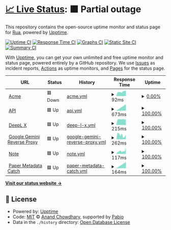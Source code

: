 # [📈 Live Status](https://uptime.rua.dev): <!--live status--> **🟧 Partial outage**

This repository contains the open-source uptime monitor and status page for [Rua](https://uptime.rua.dev), powered by [Upptime](https://github.com/upptime/upptime).

[![Uptime CI](https://github.com/RuaDev/upptime/workflows/Uptime%20CI/badge.svg)](https://github.com/RuaDev/upptime/actions?query=workflow%3A%22Uptime+CI%22)
[![Response Time CI](https://github.com/RuaDev/upptime/workflows/Response%20Time%20CI/badge.svg)](https://github.com/RuaDev/upptime/actions?query=workflow%3A%22Response+Time+CI%22)
[![Graphs CI](https://github.com/RuaDev/upptime/workflows/Graphs%20CI/badge.svg)](https://github.com/RuaDev/upptime/actions?query=workflow%3A%22Graphs+CI%22)
[![Static Site CI](https://github.com/RuaDev/upptime/workflows/Static%20Site%20CI/badge.svg)](https://github.com/RuaDev/upptime/actions?query=workflow%3A%22Static+Site+CI%22)
[![Summary CI](https://github.com/RuaDev/upptime/workflows/Summary%20CI/badge.svg)](https://github.com/RuaDev/upptime/actions?query=workflow%3A%22Summary+CI%22)

With [Upptime](https://upptime.js.org), you can get your own unlimited and free uptime monitor and status page, powered entirely by a GitHub repository. We use [Issues](https://github.com/RuaDev/upptime/issues) as incident reports, [Actions](https://github.com/RuaDev/upptime/actions) as uptime monitors, and [Pages](https://uptime.rua.dev) for the status page.

<!--start: status pages-->
<!-- This summary is generated by Upptime (https://github.com/upptime/upptime) -->
<!-- Do not edit this manually, your changes will be overwritten -->
<!-- prettier-ignore -->
| URL | Status | History | Response Time | Uptime |
| --- | ------ | ------- | ------------- | ------ |
| <img alt="" src="https://icons.duckduckgo.com/ip3/acme.rua.dev.ico" height="13"> [Acme](https://acme.rua.dev) | 🟥 Down | [acme.yml](https://github.com/RuaDev/upptime/commits/HEAD/history/acme.yml) | <details><summary><img alt="Response time graph" src="./graphs/acme/response-time-week.png" height="20"> 92ms</summary><br><a href="https://uptime.rua.dev/history/acme"><img alt="Response time 92" src="https://img.shields.io/endpoint?url=https%3A%2F%2Fraw.githubusercontent.com%2FRuaDev%2Fupptime%2FHEAD%2Fapi%2Facme%2Fresponse-time.json"></a><br><a href="https://uptime.rua.dev/history/acme"><img alt="24-hour response time 92" src="https://img.shields.io/endpoint?url=https%3A%2F%2Fraw.githubusercontent.com%2FRuaDev%2Fupptime%2FHEAD%2Fapi%2Facme%2Fresponse-time-day.json"></a><br><a href="https://uptime.rua.dev/history/acme"><img alt="7-day response time 92" src="https://img.shields.io/endpoint?url=https%3A%2F%2Fraw.githubusercontent.com%2FRuaDev%2Fupptime%2FHEAD%2Fapi%2Facme%2Fresponse-time-week.json"></a><br><a href="https://uptime.rua.dev/history/acme"><img alt="30-day response time 92" src="https://img.shields.io/endpoint?url=https%3A%2F%2Fraw.githubusercontent.com%2FRuaDev%2Fupptime%2FHEAD%2Fapi%2Facme%2Fresponse-time-month.json"></a><br><a href="https://uptime.rua.dev/history/acme"><img alt="1-year response time 92" src="https://img.shields.io/endpoint?url=https%3A%2F%2Fraw.githubusercontent.com%2FRuaDev%2Fupptime%2FHEAD%2Fapi%2Facme%2Fresponse-time-year.json"></a></details> | <details><summary><a href="https://uptime.rua.dev/history/acme">0.00%</a></summary><a href="https://uptime.rua.dev/history/acme"><img alt="All-time uptime 0.00%" src="https://img.shields.io/endpoint?url=https%3A%2F%2Fraw.githubusercontent.com%2FRuaDev%2Fupptime%2FHEAD%2Fapi%2Facme%2Fuptime.json"></a><br><a href="https://uptime.rua.dev/history/acme"><img alt="24-hour uptime 0.00%" src="https://img.shields.io/endpoint?url=https%3A%2F%2Fraw.githubusercontent.com%2FRuaDev%2Fupptime%2FHEAD%2Fapi%2Facme%2Fuptime-day.json"></a><br><a href="https://uptime.rua.dev/history/acme"><img alt="7-day uptime 0.00%" src="https://img.shields.io/endpoint?url=https%3A%2F%2Fraw.githubusercontent.com%2FRuaDev%2Fupptime%2FHEAD%2Fapi%2Facme%2Fuptime-week.json"></a><br><a href="https://uptime.rua.dev/history/acme"><img alt="30-day uptime 0.00%" src="https://img.shields.io/endpoint?url=https%3A%2F%2Fraw.githubusercontent.com%2FRuaDev%2Fupptime%2FHEAD%2Fapi%2Facme%2Fuptime-month.json"></a><br><a href="https://uptime.rua.dev/history/acme"><img alt="1-year uptime 0.00%" src="https://img.shields.io/endpoint?url=https%3A%2F%2Fraw.githubusercontent.com%2FRuaDev%2Fupptime%2FHEAD%2Fapi%2Facme%2Fuptime-year.json"></a></details>
| <img alt="" src="https://icons.duckduckgo.com/ip3/api.rua.dev.ico" height="13"> [API](https://api.rua.dev) | 🟩 Up | [api.yml](https://github.com/RuaDev/upptime/commits/HEAD/history/api.yml) | <details><summary><img alt="Response time graph" src="./graphs/api/response-time-week.png" height="20"> 673ms</summary><br><a href="https://uptime.rua.dev/history/api"><img alt="Response time 673" src="https://img.shields.io/endpoint?url=https%3A%2F%2Fraw.githubusercontent.com%2FRuaDev%2Fupptime%2FHEAD%2Fapi%2Fapi%2Fresponse-time.json"></a><br><a href="https://uptime.rua.dev/history/api"><img alt="24-hour response time 673" src="https://img.shields.io/endpoint?url=https%3A%2F%2Fraw.githubusercontent.com%2FRuaDev%2Fupptime%2FHEAD%2Fapi%2Fapi%2Fresponse-time-day.json"></a><br><a href="https://uptime.rua.dev/history/api"><img alt="7-day response time 673" src="https://img.shields.io/endpoint?url=https%3A%2F%2Fraw.githubusercontent.com%2FRuaDev%2Fupptime%2FHEAD%2Fapi%2Fapi%2Fresponse-time-week.json"></a><br><a href="https://uptime.rua.dev/history/api"><img alt="30-day response time 673" src="https://img.shields.io/endpoint?url=https%3A%2F%2Fraw.githubusercontent.com%2FRuaDev%2Fupptime%2FHEAD%2Fapi%2Fapi%2Fresponse-time-month.json"></a><br><a href="https://uptime.rua.dev/history/api"><img alt="1-year response time 673" src="https://img.shields.io/endpoint?url=https%3A%2F%2Fraw.githubusercontent.com%2FRuaDev%2Fupptime%2FHEAD%2Fapi%2Fapi%2Fresponse-time-year.json"></a></details> | <details><summary><a href="https://uptime.rua.dev/history/api">100.00%</a></summary><a href="https://uptime.rua.dev/history/api"><img alt="All-time uptime 100.00%" src="https://img.shields.io/endpoint?url=https%3A%2F%2Fraw.githubusercontent.com%2FRuaDev%2Fupptime%2FHEAD%2Fapi%2Fapi%2Fuptime.json"></a><br><a href="https://uptime.rua.dev/history/api"><img alt="24-hour uptime 100.00%" src="https://img.shields.io/endpoint?url=https%3A%2F%2Fraw.githubusercontent.com%2FRuaDev%2Fupptime%2FHEAD%2Fapi%2Fapi%2Fuptime-day.json"></a><br><a href="https://uptime.rua.dev/history/api"><img alt="7-day uptime 100.00%" src="https://img.shields.io/endpoint?url=https%3A%2F%2Fraw.githubusercontent.com%2FRuaDev%2Fupptime%2FHEAD%2Fapi%2Fapi%2Fuptime-week.json"></a><br><a href="https://uptime.rua.dev/history/api"><img alt="30-day uptime 100.00%" src="https://img.shields.io/endpoint?url=https%3A%2F%2Fraw.githubusercontent.com%2FRuaDev%2Fupptime%2FHEAD%2Fapi%2Fapi%2Fuptime-month.json"></a><br><a href="https://uptime.rua.dev/history/api"><img alt="1-year uptime 100.00%" src="https://img.shields.io/endpoint?url=https%3A%2F%2Fraw.githubusercontent.com%2FRuaDev%2Fupptime%2FHEAD%2Fapi%2Fapi%2Fuptime-year.json"></a></details>
| <img alt="" src="https://icons.duckduckgo.com/ip3/deeplx.rua.dev.ico" height="13"> [DeepL X](https://deeplx.rua.dev) | 🟩 Up | [deep-l-x.yml](https://github.com/RuaDev/upptime/commits/HEAD/history/deep-l-x.yml) | <details><summary><img alt="Response time graph" src="./graphs/deep-l-x/response-time-week.png" height="20"> 215ms</summary><br><a href="https://uptime.rua.dev/history/deep-l-x"><img alt="Response time 215" src="https://img.shields.io/endpoint?url=https%3A%2F%2Fraw.githubusercontent.com%2FRuaDev%2Fupptime%2FHEAD%2Fapi%2Fdeep-l-x%2Fresponse-time.json"></a><br><a href="https://uptime.rua.dev/history/deep-l-x"><img alt="24-hour response time 215" src="https://img.shields.io/endpoint?url=https%3A%2F%2Fraw.githubusercontent.com%2FRuaDev%2Fupptime%2FHEAD%2Fapi%2Fdeep-l-x%2Fresponse-time-day.json"></a><br><a href="https://uptime.rua.dev/history/deep-l-x"><img alt="7-day response time 215" src="https://img.shields.io/endpoint?url=https%3A%2F%2Fraw.githubusercontent.com%2FRuaDev%2Fupptime%2FHEAD%2Fapi%2Fdeep-l-x%2Fresponse-time-week.json"></a><br><a href="https://uptime.rua.dev/history/deep-l-x"><img alt="30-day response time 215" src="https://img.shields.io/endpoint?url=https%3A%2F%2Fraw.githubusercontent.com%2FRuaDev%2Fupptime%2FHEAD%2Fapi%2Fdeep-l-x%2Fresponse-time-month.json"></a><br><a href="https://uptime.rua.dev/history/deep-l-x"><img alt="1-year response time 215" src="https://img.shields.io/endpoint?url=https%3A%2F%2Fraw.githubusercontent.com%2FRuaDev%2Fupptime%2FHEAD%2Fapi%2Fdeep-l-x%2Fresponse-time-year.json"></a></details> | <details><summary><a href="https://uptime.rua.dev/history/deep-l-x">100.00%</a></summary><a href="https://uptime.rua.dev/history/deep-l-x"><img alt="All-time uptime 100.00%" src="https://img.shields.io/endpoint?url=https%3A%2F%2Fraw.githubusercontent.com%2FRuaDev%2Fupptime%2FHEAD%2Fapi%2Fdeep-l-x%2Fuptime.json"></a><br><a href="https://uptime.rua.dev/history/deep-l-x"><img alt="24-hour uptime 100.00%" src="https://img.shields.io/endpoint?url=https%3A%2F%2Fraw.githubusercontent.com%2FRuaDev%2Fupptime%2FHEAD%2Fapi%2Fdeep-l-x%2Fuptime-day.json"></a><br><a href="https://uptime.rua.dev/history/deep-l-x"><img alt="7-day uptime 100.00%" src="https://img.shields.io/endpoint?url=https%3A%2F%2Fraw.githubusercontent.com%2FRuaDev%2Fupptime%2FHEAD%2Fapi%2Fdeep-l-x%2Fuptime-week.json"></a><br><a href="https://uptime.rua.dev/history/deep-l-x"><img alt="30-day uptime 100.00%" src="https://img.shields.io/endpoint?url=https%3A%2F%2Fraw.githubusercontent.com%2FRuaDev%2Fupptime%2FHEAD%2Fapi%2Fdeep-l-x%2Fuptime-month.json"></a><br><a href="https://uptime.rua.dev/history/deep-l-x"><img alt="1-year uptime 100.00%" src="https://img.shields.io/endpoint?url=https%3A%2F%2Fraw.githubusercontent.com%2FRuaDev%2Fupptime%2FHEAD%2Fapi%2Fdeep-l-x%2Fuptime-year.json"></a></details>
| <img alt="" src="https://icons.duckduckgo.com/ip3/gemini.rua.dev.ico" height="13"> [Google Gemini Reverse Proxy](https://gemini.rua.dev) | 🟩 Up | [google-gemini-reverse-proxy.yml](https://github.com/RuaDev/upptime/commits/HEAD/history/google-gemini-reverse-proxy.yml) | <details><summary><img alt="Response time graph" src="./graphs/google-gemini-reverse-proxy/response-time-week.png" height="20"> 262ms</summary><br><a href="https://uptime.rua.dev/history/google-gemini-reverse-proxy"><img alt="Response time 262" src="https://img.shields.io/endpoint?url=https%3A%2F%2Fraw.githubusercontent.com%2FRuaDev%2Fupptime%2FHEAD%2Fapi%2Fgoogle-gemini-reverse-proxy%2Fresponse-time.json"></a><br><a href="https://uptime.rua.dev/history/google-gemini-reverse-proxy"><img alt="24-hour response time 262" src="https://img.shields.io/endpoint?url=https%3A%2F%2Fraw.githubusercontent.com%2FRuaDev%2Fupptime%2FHEAD%2Fapi%2Fgoogle-gemini-reverse-proxy%2Fresponse-time-day.json"></a><br><a href="https://uptime.rua.dev/history/google-gemini-reverse-proxy"><img alt="7-day response time 262" src="https://img.shields.io/endpoint?url=https%3A%2F%2Fraw.githubusercontent.com%2FRuaDev%2Fupptime%2FHEAD%2Fapi%2Fgoogle-gemini-reverse-proxy%2Fresponse-time-week.json"></a><br><a href="https://uptime.rua.dev/history/google-gemini-reverse-proxy"><img alt="30-day response time 262" src="https://img.shields.io/endpoint?url=https%3A%2F%2Fraw.githubusercontent.com%2FRuaDev%2Fupptime%2FHEAD%2Fapi%2Fgoogle-gemini-reverse-proxy%2Fresponse-time-month.json"></a><br><a href="https://uptime.rua.dev/history/google-gemini-reverse-proxy"><img alt="1-year response time 262" src="https://img.shields.io/endpoint?url=https%3A%2F%2Fraw.githubusercontent.com%2FRuaDev%2Fupptime%2FHEAD%2Fapi%2Fgoogle-gemini-reverse-proxy%2Fresponse-time-year.json"></a></details> | <details><summary><a href="https://uptime.rua.dev/history/google-gemini-reverse-proxy">100.00%</a></summary><a href="https://uptime.rua.dev/history/google-gemini-reverse-proxy"><img alt="All-time uptime 100.00%" src="https://img.shields.io/endpoint?url=https%3A%2F%2Fraw.githubusercontent.com%2FRuaDev%2Fupptime%2FHEAD%2Fapi%2Fgoogle-gemini-reverse-proxy%2Fuptime.json"></a><br><a href="https://uptime.rua.dev/history/google-gemini-reverse-proxy"><img alt="24-hour uptime 100.00%" src="https://img.shields.io/endpoint?url=https%3A%2F%2Fraw.githubusercontent.com%2FRuaDev%2Fupptime%2FHEAD%2Fapi%2Fgoogle-gemini-reverse-proxy%2Fuptime-day.json"></a><br><a href="https://uptime.rua.dev/history/google-gemini-reverse-proxy"><img alt="7-day uptime 100.00%" src="https://img.shields.io/endpoint?url=https%3A%2F%2Fraw.githubusercontent.com%2FRuaDev%2Fupptime%2FHEAD%2Fapi%2Fgoogle-gemini-reverse-proxy%2Fuptime-week.json"></a><br><a href="https://uptime.rua.dev/history/google-gemini-reverse-proxy"><img alt="30-day uptime 100.00%" src="https://img.shields.io/endpoint?url=https%3A%2F%2Fraw.githubusercontent.com%2FRuaDev%2Fupptime%2FHEAD%2Fapi%2Fgoogle-gemini-reverse-proxy%2Fuptime-month.json"></a><br><a href="https://uptime.rua.dev/history/google-gemini-reverse-proxy"><img alt="1-year uptime 100.00%" src="https://img.shields.io/endpoint?url=https%3A%2F%2Fraw.githubusercontent.com%2FRuaDev%2Fupptime%2FHEAD%2Fapi%2Fgoogle-gemini-reverse-proxy%2Fuptime-year.json"></a></details>
| <img alt="" src="https://icons.duckduckgo.com/ip3/note.rua.dev.ico" height="13"> [Note](https://note.rua.dev) | 🟩 Up | [note.yml](https://github.com/RuaDev/upptime/commits/HEAD/history/note.yml) | <details><summary><img alt="Response time graph" src="./graphs/note/response-time-week.png" height="20"> 117ms</summary><br><a href="https://uptime.rua.dev/history/note"><img alt="Response time 117" src="https://img.shields.io/endpoint?url=https%3A%2F%2Fraw.githubusercontent.com%2FRuaDev%2Fupptime%2FHEAD%2Fapi%2Fnote%2Fresponse-time.json"></a><br><a href="https://uptime.rua.dev/history/note"><img alt="24-hour response time 117" src="https://img.shields.io/endpoint?url=https%3A%2F%2Fraw.githubusercontent.com%2FRuaDev%2Fupptime%2FHEAD%2Fapi%2Fnote%2Fresponse-time-day.json"></a><br><a href="https://uptime.rua.dev/history/note"><img alt="7-day response time 117" src="https://img.shields.io/endpoint?url=https%3A%2F%2Fraw.githubusercontent.com%2FRuaDev%2Fupptime%2FHEAD%2Fapi%2Fnote%2Fresponse-time-week.json"></a><br><a href="https://uptime.rua.dev/history/note"><img alt="30-day response time 117" src="https://img.shields.io/endpoint?url=https%3A%2F%2Fraw.githubusercontent.com%2FRuaDev%2Fupptime%2FHEAD%2Fapi%2Fnote%2Fresponse-time-month.json"></a><br><a href="https://uptime.rua.dev/history/note"><img alt="1-year response time 117" src="https://img.shields.io/endpoint?url=https%3A%2F%2Fraw.githubusercontent.com%2FRuaDev%2Fupptime%2FHEAD%2Fapi%2Fnote%2Fresponse-time-year.json"></a></details> | <details><summary><a href="https://uptime.rua.dev/history/note">100.00%</a></summary><a href="https://uptime.rua.dev/history/note"><img alt="All-time uptime 100.00%" src="https://img.shields.io/endpoint?url=https%3A%2F%2Fraw.githubusercontent.com%2FRuaDev%2Fupptime%2FHEAD%2Fapi%2Fnote%2Fuptime.json"></a><br><a href="https://uptime.rua.dev/history/note"><img alt="24-hour uptime 100.00%" src="https://img.shields.io/endpoint?url=https%3A%2F%2Fraw.githubusercontent.com%2FRuaDev%2Fupptime%2FHEAD%2Fapi%2Fnote%2Fuptime-day.json"></a><br><a href="https://uptime.rua.dev/history/note"><img alt="7-day uptime 100.00%" src="https://img.shields.io/endpoint?url=https%3A%2F%2Fraw.githubusercontent.com%2FRuaDev%2Fupptime%2FHEAD%2Fapi%2Fnote%2Fuptime-week.json"></a><br><a href="https://uptime.rua.dev/history/note"><img alt="30-day uptime 100.00%" src="https://img.shields.io/endpoint?url=https%3A%2F%2Fraw.githubusercontent.com%2FRuaDev%2Fupptime%2FHEAD%2Fapi%2Fnote%2Fuptime-month.json"></a><br><a href="https://uptime.rua.dev/history/note"><img alt="1-year uptime 100.00%" src="https://img.shields.io/endpoint?url=https%3A%2F%2Fraw.githubusercontent.com%2FRuaDev%2Fupptime%2FHEAD%2Fapi%2Fnote%2Fuptime-year.json"></a></details>
| <img alt="" src="https://icons.duckduckgo.com/ip3/pmd.rua.dev.ico" height="13"> [Paper Metadata Catch](https://pmd.rua.dev) | 🟩 Up | [paper-metadata-catch.yml](https://github.com/RuaDev/upptime/commits/HEAD/history/paper-metadata-catch.yml) | <details><summary><img alt="Response time graph" src="./graphs/paper-metadata-catch/response-time-week.png" height="20"> 164ms</summary><br><a href="https://uptime.rua.dev/history/paper-metadata-catch"><img alt="Response time 164" src="https://img.shields.io/endpoint?url=https%3A%2F%2Fraw.githubusercontent.com%2FRuaDev%2Fupptime%2FHEAD%2Fapi%2Fpaper-metadata-catch%2Fresponse-time.json"></a><br><a href="https://uptime.rua.dev/history/paper-metadata-catch"><img alt="24-hour response time 164" src="https://img.shields.io/endpoint?url=https%3A%2F%2Fraw.githubusercontent.com%2FRuaDev%2Fupptime%2FHEAD%2Fapi%2Fpaper-metadata-catch%2Fresponse-time-day.json"></a><br><a href="https://uptime.rua.dev/history/paper-metadata-catch"><img alt="7-day response time 164" src="https://img.shields.io/endpoint?url=https%3A%2F%2Fraw.githubusercontent.com%2FRuaDev%2Fupptime%2FHEAD%2Fapi%2Fpaper-metadata-catch%2Fresponse-time-week.json"></a><br><a href="https://uptime.rua.dev/history/paper-metadata-catch"><img alt="30-day response time 164" src="https://img.shields.io/endpoint?url=https%3A%2F%2Fraw.githubusercontent.com%2FRuaDev%2Fupptime%2FHEAD%2Fapi%2Fpaper-metadata-catch%2Fresponse-time-month.json"></a><br><a href="https://uptime.rua.dev/history/paper-metadata-catch"><img alt="1-year response time 164" src="https://img.shields.io/endpoint?url=https%3A%2F%2Fraw.githubusercontent.com%2FRuaDev%2Fupptime%2FHEAD%2Fapi%2Fpaper-metadata-catch%2Fresponse-time-year.json"></a></details> | <details><summary><a href="https://uptime.rua.dev/history/paper-metadata-catch">100.00%</a></summary><a href="https://uptime.rua.dev/history/paper-metadata-catch"><img alt="All-time uptime 100.00%" src="https://img.shields.io/endpoint?url=https%3A%2F%2Fraw.githubusercontent.com%2FRuaDev%2Fupptime%2FHEAD%2Fapi%2Fpaper-metadata-catch%2Fuptime.json"></a><br><a href="https://uptime.rua.dev/history/paper-metadata-catch"><img alt="24-hour uptime 100.00%" src="https://img.shields.io/endpoint?url=https%3A%2F%2Fraw.githubusercontent.com%2FRuaDev%2Fupptime%2FHEAD%2Fapi%2Fpaper-metadata-catch%2Fuptime-day.json"></a><br><a href="https://uptime.rua.dev/history/paper-metadata-catch"><img alt="7-day uptime 100.00%" src="https://img.shields.io/endpoint?url=https%3A%2F%2Fraw.githubusercontent.com%2FRuaDev%2Fupptime%2FHEAD%2Fapi%2Fpaper-metadata-catch%2Fuptime-week.json"></a><br><a href="https://uptime.rua.dev/history/paper-metadata-catch"><img alt="30-day uptime 100.00%" src="https://img.shields.io/endpoint?url=https%3A%2F%2Fraw.githubusercontent.com%2FRuaDev%2Fupptime%2FHEAD%2Fapi%2Fpaper-metadata-catch%2Fuptime-month.json"></a><br><a href="https://uptime.rua.dev/history/paper-metadata-catch"><img alt="1-year uptime 100.00%" src="https://img.shields.io/endpoint?url=https%3A%2F%2Fraw.githubusercontent.com%2FRuaDev%2Fupptime%2FHEAD%2Fapi%2Fpaper-metadata-catch%2Fuptime-year.json"></a></details>

<!--end: status pages-->

[**Visit our status website →**](https://uptime.rua.dev)

## 📄 License

- Powered by: [Upptime](https://github.com/upptime/upptime)
- Code: [MIT](./LICENSE) © [Anand Chowdhary](https://anandchowdhary.com), supported by [Pabio](https://pabio.com)
- Data in the `./history` directory: [Open Database License](https://opendatacommons.org/licenses/odbl/1-0/)
